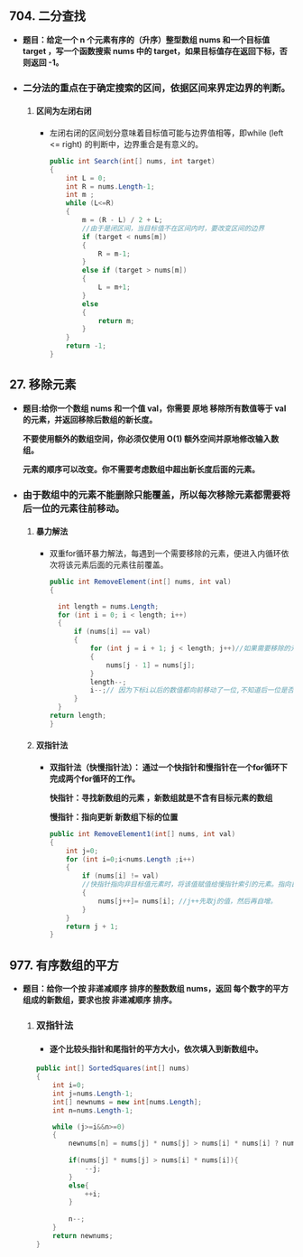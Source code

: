 ## 704. 二分查找 
- **题目：给定一个 n 个元素有序的（升序）整型数组 nums 和一个目标值 target  ，写一个函数搜索 nums 中的 target，如果目标值存在返回下标，否则返回 -1。**
- ### 二分法的重点在于确定搜索的区间，依据区间来界定边界的判断。
    1. #### 区间为左闭右闭
        - 左闭右闭的区间划分意味着目标值可能与边界值相等，即while (left <= right) 的判断中，边界重合是有意义的。
            ```csharp
            public int Search(int[] nums, int target)
            {
                int L = 0;
                int R = nums.Length-1;
                int m ;
                while (L<=R) 
                { 
                    m = (R - L) / 2 + L;
                    //由于是闭区间，当目标值不在区间内时，要改变区间的边界
                    if (target < nums[m])
                    {
                        R = m-1;
                    }
                    else if (target > nums[m])
                    {
                        L = m+1;
                    }
                    else
                    {
                        return m;
                    }
                }
                return -1;
            }
            ```


## 27. 移除元素 
- **题目:给你一个数组 nums 和一个值 val，你需要 原地 移除所有数值等于 val 的元素，并返回移除后数组的新长度。**

    **不要使用额外的数组空间，你必须仅使用 O(1) 额外空间并原地修改输入数组。**

    **元素的顺序可以改变。你不需要考虑数组中超出新长度后面的元素。**
- ### 由于数组中的元素不能删除只能覆盖，所以每次移除元素都需要将后一位的元素往前移动。
  1. #### 暴力解法 
       - 双重for循环暴力解法，每遇到一个需要移除的元素，便进入内循环依次将该元素后面的元素往前覆盖。
            ```csharp
            public int RemoveElement(int[] nums, int val)
            {

              int length = nums.Length;
              for (int i = 0; i < length; i++)
              {
                  if (nums[i] == val)
                  {
                      for (int j = i + 1; j < length; j++)//如果需要移除的元素是最后一位就不需要移动了
                      {
                          nums[j - 1] = nums[j];
                      }
                      length--;
                      i--;// 因为下标i以后的数值都向前移动了一位,不知道后一位是否也需要移除，所以i也向前移动一位,
                  }
              }
            return length;
            }
            ```
  2. #### 双指针法
       - **双指针法（快慢指针法）： 通过一个快指针和慢指针在一个for循环下完成两个for循环的工作。**

            **快指针：寻找新数组的元素 ，新数组就是不含有目标元素的数组**
            
            **慢指针：指向更新 新数组下标的位置**
            ```csharp
            public int RemoveElement1(int[] nums, int val) 
            {
                int j=0;
                for (int i=0;i<nums.Length ;i++) 
                {
                    if (nums[i] != val) 
                    //快指针指向非目标值元素时，将该值赋值给慢指针索引的元素。指向目标值时，快指针跳过该元素，检查下一个元素。
                    {
                        nums[j++]= nums[i]; //j++先取j的值，然后再自增。
                    }
                }
                return j + 1;
            }
            ```
## 977. 有序数组的平方
- **题目：给你一个按 非递减顺序 排序的整数数组 nums，返回 每个数字的平方 组成的新数组，要求也按 非递减顺序 排序。**
    1. ### 双指针法
        - #### 逐个比较头指针和尾指针的平方大小，依次填入到新数组中。 
        ```csharp
        public int[] SortedSquares(int[] nums)
        {
            int i=0;
            int j=nums.Length-1;
            int[] newnums = new int[nums.Length];
            int n=nums.Length-1;

            while (j>=i&&n>=0) 
            {
                newnums[n] = nums[j] * nums[j] > nums[i] * nums[i] ? nums[j] * nums[j] : nums[i] * nums[i];
               
                if(nums[j] * nums[j] > nums[i] * nums[i]){
                    --j;
                }
                else{
                    ++i;
                }
               
                n--;
            }
            return newnums;
        }
        ```